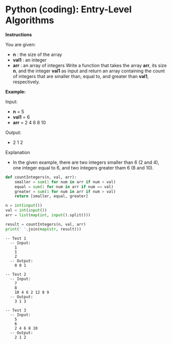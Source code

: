 # Python (coding): Entry-Level Algorithms

**Instructions**

You are given:
* **n** : the size of the array
* **val1** : an integer
* **arr** : an array of integers
Write a function that takes the array **arr**, its size **n**, and the integer **val1** as input and return an array containing the count of integers that are smaller than, equal to, and greater than **val1**, respectively.

**Example:**

Input:
* **n** = 5
* **val1** = 6
* **arr** = 2 4 6 8 10

Output:
* 2 1 2

Explanation
* In the given example, there are two integers smaller than 6 (2 and 4), one integer equal to 6, and two integers greater tham 6 (8 and 10).


```python
def countIntegers(n, val, arr):
	smaller = sum(1 for num in arr if num < val)
	equal = sum(1 for num in arr if num == val)
	greater = sum(1 for num in arr if num > val)
	return [smaller, equal, greater]

n = int(input())
val = int(input())
arr = list(map(int, input().split()))

result = countIntegers(n, val, arr)
print(' '.join(map(str, result)))
```

```
-- Test 1
  -- Input:
    1
    1
    2
  -- Output:
    0 0 1

-- Test 2
  -- Input:
    7
    8
    10 4 6 2 12 8 9
  -- Output:
    3 1 3

-- Test 3
  -- Input:
    5
    6
    2 4 6 8 10
  -- Output:
    2 1 2
```

